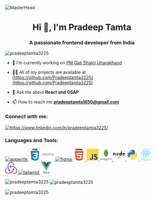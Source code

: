 ![MasterHead](https://media.licdn.com/dms/image/D4D16AQHSYitr0gq6_Q/profile-displaybackgroundimage-shrink_350_1400/0/1682171089895?e=1727308800&v=beta&t=hs8GHJhAZh7HgG0SVPqHJrRc6U3FDEhzRjuDOlRIf0w)
<h1 align="center">Hi 👋, I'm Pradeep Tamta</h1>
<h3 align="center">A passionate frontend developer from India</h3>


<p align="left"> <img src="https://komarev.com/ghpvc/?username=pradeeptamta3225&label=Profile%20views&color=0e75b6&style=flat" alt="pradeeptamta3225" /> </p>

- 🔭 I’m currently working on [PM Gati Shakti,Uttarakhand](https://pmgatishakti.uk.gov.in)

- 👨‍💻 All of my projects are available at [https://github.com/Pradeeptamta3225](https://github.com/Pradeeptamta3225)

- 💬 Ask me about **React and GSAP**

- 📫 How to reach me **pradeeptamta1650@gmail.com**

<h3 align="left">Connect with me:</h3>
<p align="left">
<a href="https://linkedin.com/in/https://www.linkedin.com/in/pradeeptamta3225/" target="blank"><img align="center" src="https://raw.githubusercontent.com/rahuldkjain/github-profile-readme-generator/master/src/images/icons/Social/linked-in-alt.svg" alt="https://www.linkedin.com/in/pradeeptamta3225/" height="30" width="40" /></a>
</p>

<h3 align="left">Languages and Tools:</h3>
<p align="left"> <a href="https://appwrite.io" target="_blank" rel="noreferrer"> <img src="https://www.vectorlogo.zone/logos/appwriteio/appwriteio-icon.svg" alt="appwrite" width="40" height="40"/> </a> <a href="https://www.w3schools.com/css/" target="_blank" rel="noreferrer"> <img src="https://raw.githubusercontent.com/devicons/devicon/master/icons/css3/css3-original-wordmark.svg" alt="css3" width="40" height="40"/> </a> <a href="https://expressjs.com" target="_blank" rel="noreferrer"> <img src="https://raw.githubusercontent.com/devicons/devicon/master/icons/express/express-original-wordmark.svg" alt="express" width="40" height="40"/> </a> <a href="https://www.figma.com/" target="_blank" rel="noreferrer"> <img src="https://www.vectorlogo.zone/logos/figma/figma-icon.svg" alt="figma" width="40" height="40"/> </a> <a href="https://www.w3.org/html/" target="_blank" rel="noreferrer"> <img src="https://raw.githubusercontent.com/devicons/devicon/master/icons/html5/html5-original-wordmark.svg" alt="html5" width="40" height="40"/> </a> <a href="https://developer.mozilla.org/en-US/docs/Web/JavaScript" target="_blank" rel="noreferrer"> <img src="https://raw.githubusercontent.com/devicons/devicon/master/icons/javascript/javascript-original.svg" alt="javascript" width="40" height="40"/> </a> <a href="https://www.mongodb.com/" target="_blank" rel="noreferrer"> <img src="https://raw.githubusercontent.com/devicons/devicon/master/icons/mongodb/mongodb-original-wordmark.svg" alt="mongodb" width="40" height="40"/> </a> <a href="https://nodejs.org" target="_blank" rel="noreferrer"> <img src="https://raw.githubusercontent.com/devicons/devicon/master/icons/nodejs/nodejs-original-wordmark.svg" alt="nodejs" width="40" height="40"/> </a> <a href="https://www.python.org" target="_blank" rel="noreferrer"> <img src="https://raw.githubusercontent.com/devicons/devicon/master/icons/python/python-original.svg" alt="python" width="40" height="40"/> </a> <a href="https://reactjs.org/" target="_blank" rel="noreferrer"> <img src="https://raw.githubusercontent.com/devicons/devicon/master/icons/react/react-original-wordmark.svg" alt="react" width="40" height="40"/> </a> <a href="https://redux.js.org" target="_blank" rel="noreferrer"> <img src="https://raw.githubusercontent.com/devicons/devicon/master/icons/redux/redux-original.svg" alt="redux" width="40" height="40"/> </a> <a href="https://tailwindcss.com/" target="_blank" rel="noreferrer"> <img src="https://www.vectorlogo.zone/logos/tailwindcss/tailwindcss-icon.svg" alt="tailwind" width="40" height="40"/> </a> <a href="https://vuejs.org/" target="_blank" rel="noreferrer"> <img src="https://raw.githubusercontent.com/devicons/devicon/master/icons/vuejs/vuejs-original-wordmark.svg" alt="vuejs" width="40" height="40"/> </a> </p>

<p><img align="left" src="https://github-readme-stats.vercel.app/api/top-langs?username=pradeeptamta3225&show_icons=true&locale=en&layout=compact" alt="pradeeptamta3225" /></p>

<p>&nbsp;<img align="center" src="https://github-readme-stats.vercel.app/api?username=pradeeptamta3225&show_icons=true&locale=en" alt="pradeeptamta3225" /></p>

<p><img align="center" src="https://github-readme-streak-stats.herokuapp.com/?user=pradeeptamta3225&" alt="pradeeptamta3225" /></p>

